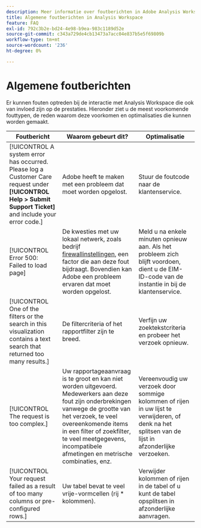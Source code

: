 ```yaml
---
description: Meer informatie over foutberichten in Adobe Analysis Workspace en de bijbehorende componenten
title: Algemene foutberichten in Analysis Workspace
feature: FAQ
exl-id: 792c3b2e-bd24-4e98-b9ea-983c1189d52e
source-git-commit: c343a729de4cb13473a7acc04e837b5e5f69809b
workflow-type: tm+mt
source-wordcount: '236'
ht-degree: 0%

---
```


# Algemene foutberichten

Er kunnen fouten optreden bij de interactie met Analysis Workspace die ook van invloed zijn op de prestaties. Hieronder ziet u de meest voorkomende fouttypen, de reden waarom deze voorkomen en optimalisaties die kunnen worden gemaakt.

| Foutbericht | Waarom gebeurt dit? | Optimalisatie |
| --- | --- | --- |
| [!UICONTROL A system error has occurred. Please log a Customer Care request under **[!UICONTROL Help > Submit Support Ticket]** and include your error code.] | Adobe heeft te maken met een probleem dat moet worden opgelost. | Stuur de foutcode naar de klantenservice. |
| [!UICONTROL Error 500: Failed to load page] | De kwesties met uw lokaal netwerk, zoals bedrijf [firewallinstellingen](https://experienceleague.adobe.com/docs/analytics/technotes/ip-addresses.html), een factor die aan deze fout bijdraagt. Bovendien kan Adobe een probleem ervaren dat moet worden opgelost. | Meld u na enkele minuten opnieuw aan. Als het probleem zich blijft voordoen, dient u de EIM-ID-code van de instantie in bij de klantenservice. |
| [!UICONTROL One of the filters or the search in this visualization contains a text search that returned too many results.] | De filtercriteria of het rapportfilter zijn te breed. | Verfijn uw zoektekstcriteria en probeer het verzoek opnieuw. |
| [!UICONTROL The request is too complex.] | Uw rapportageaanvraag is te groot en kan niet worden uitgevoerd. Medewerkers aan deze fout zijn onderbrekingen vanwege de grootte van het verzoek, te veel overeenkomende items in een filter of zoekfilter, te veel meetgegevens, incompatibele afmetingen en metrische combinaties, enz. | Vereenvoudig uw verzoek door sommige kolommen of rijen in uw lijst te verwijderen, of denk na het splitsen van de lijst in afzonderlijke verzoeken. |
| [!UICONTROL Your request failed as a result of too many columns or pre-configured rows.] | Uw tabel bevat te veel vrije-vormcellen (rij * kolommen). | Verwijder kolommen of rijen in de tabel of u kunt de tabel opsplitsen in afzonderlijke aanvragen. |
